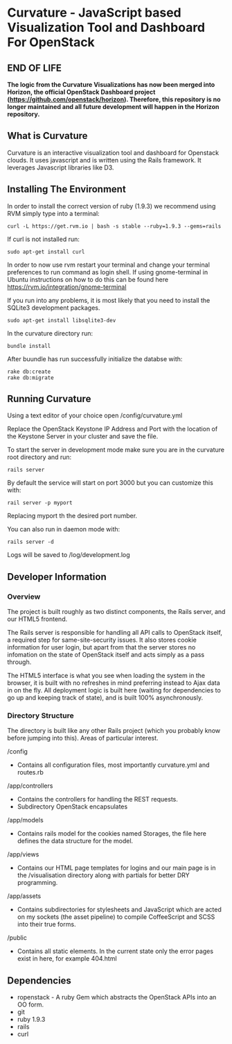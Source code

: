 Curvature - JavaScript based Visualization Tool and Dashboard For OpenStack
==========================================================================

END OF LIFE
-----------

**The logic from the Curvature Visualizations has now been merged into Horizon,
the official OpenStack Dashboard project (https://github.com/openstack/horizon).
Therefore, this repository is no longer maintained and all future development will
happen in the Horizon repository.**




What is Curvature
-----------------

Curvature is an interactive visualization tool and dashboard for
Openstack clouds. It uses javascript and is written using the Rails
framework. It leverages Javascript libraries like D3. 

Installing The Environment
--------------------------

In order to install the correct version of ruby (1.9.3) we recommend using RVM simply type into a terminal:

```
curl -L https://get.rvm.io | bash -s stable --ruby=1.9.3 --gems=rails
```

If curl is not installed run:

```
sudo apt-get install curl
```

In order to now use rvm restart your terminal and change your terminal preferences to run command as login shell. If using gnome-terminal in Ubuntu instructions on how to do this can be found here https://rvm.io/integration/gnome-terminal

If you run into any problems, it is most likely that you need to install the SQLite3 development packages.  

```
sudo apt-get install libsqlite3-dev
```
  
In the curvature directory run: 

```
bundle install
```

After buundle has run successfully initialize the databse with:

```
rake db:create  
rake db:migrate
```
  
Running Curvature
-----------------

Using a text editor of your choice open /config/curvature.yml 

Replace the OpenStack Keystone IP Address and Port with the location of the Keystone Server in your cluster and save the file.

To start the server in development mode make sure you are in the curvature root directory and run:

```
rails server
```

By default the service will start on port 3000 but you can customize this with:

```
rail server -p myport
```

Replacing myport th the desired port number.

You can also run in daemon mode with:

```
rails server -d
```

Logs will be saved to /log/development.log


Developer Information  
---------------------

### Overview  

The project is built roughly as two distinct components, the Rails server, and our HTML5 frontend.

The Rails server is responsible for handling all API calls to OpenStack itself, a required step for same-site-security issues. It also stores cookie information for user login, but apart from that the server stores no infomation on the state of OpenStack itself and acts simply as a pass through.  

The HTML5 interface is what you see when loading the system in the browser, it is built with no refreshes in mind preferring instead to Ajax data in on the fly. All deployment logic is built here (waiting for dependencies to go up and keeping track of state), and is built 100% asynchronously.  

### Directory Structure  

The directory is built like any other Rails project (which you probably know before jumping into this). Areas of particular interest.

/config 
  - Contains all configuration files, most importantly curvature.yml and routes.rb

/app/controllers
  - Contains the controllers for handling the REST requests.
  - Subdirectory OpenStack encapsulates 

/app/models
  - Contains rails model for the cookies named Storages, the file here defines the data structure for the model.

/app/views
  - Contains our HTML page templates for logins and our main page is in the /visualisation directory along with partials for better DRY programming.

/app/assets
  - Contains subdirectories for stylesheets and JavaScript which are acted on my sockets (the asset pipeline) to compile CoffeeScript and SCSS into their true forms. 

/public
  - Contains all static elements. In the current state only the error pages exist in here, for example 404.html

Dependencies
------------

* ropenstack - A ruby Gem which abstracts the OpenStack APIs into an OO form.
* git
* ruby 1.9.3
* rails
* curl
